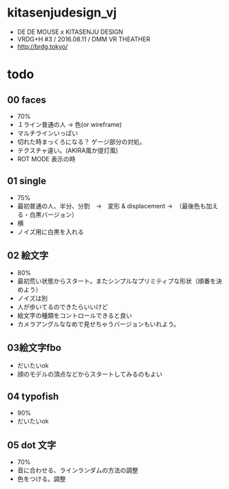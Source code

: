 # kitasenjudesign_vj

* DE DE MOUSE x KITASENJU DESIGN
* VRDG+H #3 / 2016.08.11 / DMM VR THEATHER
* http://brdg.tokyo/

# todo
## 00 faces
* 70%
* １ライン普通の人 → 色(or wireframe)
* マルチラインいっぱい
* 切れた時まっくろになる？ ゲージ部分の対処。
* テクスチャ違い。(AKIRA風か提灯風)
* ROT MODE 表示の時

## 01 single
* 75%
* 最初普通の人、半分、分割　→　変形 & displacement →　（最後色も加える・白黒バージョン）
* 横
* ノイズ用に白黒を入れる

## 02 絵文字
* 80%
* 最初荒い状態からスタート。またシンプルなプリミティブな形状（順番を決めよう）
* ノイズは別
* 人が歩いてるのできたらいいけど
* 絵文字の種類をコントロールできると良い
* カメラアングルななめで見せちゃうバージョンもいれよう。

## 03絵文字fbo
* だいたいok
* 顔のモデルの頂点などからスタートしてみるのもよい

## 04 typofish
* 90%
* だいたいok

## 05 dot 文字
* 70%
* 音に合わせる、ラインランダムの方法の調整
* 色をつける。調整